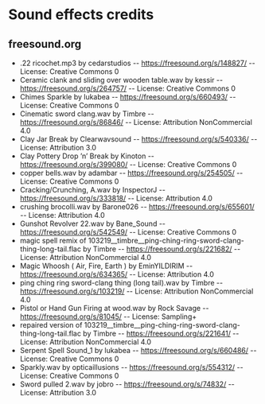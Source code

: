 # Sound effects credits

## freesound.org

- .22 ricochet.mp3 by cedarstudios -- https://freesound.org/s/148827/ -- License: Creative Commons 0
- Ceramic clank and sliding over wooden table.wav by kessir -- https://freesound.org/s/264757/ -- License: Creative Commons 0
- Chimes Sparkle by lukabea -- https://freesound.org/s/660493/ -- License: Creative Commons 0
- Cinematic sword clang.wav by Timbre -- https://freesound.org/s/86846/ -- License: Attribution NonCommercial 4.0
- Clay Jar Break by Clearwavsound -- https://freesound.org/s/540336/ -- License: Attribution 3.0
- Clay Pottery Drop ’n’ Break by Kinoton -- https://freesound.org/s/399080/ -- License: Creative Commons 0
- copper bells.wav by adambar -- https://freesound.org/s/254505/ -- License: Creative Commons 0
- Cracking/Crunching, A.wav by InspectorJ -- https://freesound.org/s/333818/ -- License: Attribution 4.0
- crushing brocolli.wav by Barone026 -- https://freesound.org/s/655601/ -- License: Attribution 4.0
- Gunshot Revolver 22.wav by Bane_Sound -- https://freesound.org/s/542549/ -- License: Creative Commons 0
- magic spell remix of 103219__timbre__ping-ching-ring-sword-clang-thing-long-tail.flac by Timbre -- https://freesound.org/s/221682/ -- License: Attribution NonCommercial 4.0
- Magic Whoosh ( Air, Fire, Earth ) by EminYILDIRIM -- https://freesound.org/s/634365/ -- License: Attribution 4.0
- ping ching ring sword-clang thing (long tail).wav by Timbre -- https://freesound.org/s/103219/ -- License: Attribution NonCommercial 4.0
- Pistol or Hand Gun Firing at wood.wav by Rock Savage -- https://freesound.org/s/81045/ -- License: Sampling+
- repaired version of 103219__timbre__ping-ching-ring-sword-clang-thing-long-tail.flac by Timbre -- https://freesound.org/s/221641/ -- License: Attribution NonCommercial 4.0
- Serpent Spell Sound_1 by lukabea -- https://freesound.org/s/660486/ -- License: Creative Commons 0
- Sparkly.wav by opticaillusions -- https://freesound.org/s/554312/ -- License: Creative Commons 0
- Sword pulled 2.wav by jobro -- https://freesound.org/s/74832/ -- License: Attribution 3.0